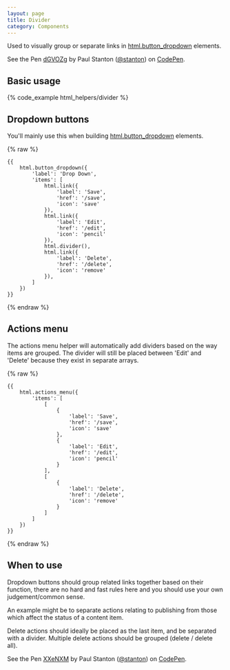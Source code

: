 ```yaml
---
layout: page
title: Divider
category: Components
---
```


Used to visually group or separate links in [html.button_dropdown](button_dropdown.md) elements.

<p data-height="180" data-theme-id="24005" data-slug-hash="dGVOZg" data-default-tab="result" data-user="stanton" class='codepen'>See the Pen <a href='http://codepen.io/stanton/pen/dGVOZg/'>dGVOZg</a> by Paul Stanton (<a href='http://codepen.io/stanton'>@stanton</a>) on <a href='http://codepen.io'>CodePen</a>.</p>
<script async src="//assets.codepen.io/assets/embed/ei.js"></script>

## Basic usage

{% code_example html_helpers/divider %}

## Dropdown buttons

You'll mainly use this when building [html.button_dropdown](button_dropdown.md) elements.

{% raw %}
```twig
{{
    html.button_dropdown({
        'label': 'Drop Down',
        'items': [
            html.link({ 
                'label': 'Save', 
                'href': '/save',
                'icon': 'save'
            }),
            html.link({ 
                'label': 'Edit', 
                'href': '/edit',
                'icon': 'pencil'
            }),
            html.divider(),
            html.link({ 
                'label': 'Delete', 
                'href': '/delete',
                'icon': 'remove'
            }),
        ]
    })
}}
```
{% endraw %}

## Actions menu

The actions menu helper will automatically add dividers based on the way items are grouped. The divider will still be placed between 'Edit' and 'Delete' because they exist in separate arrays.

{% raw %}
```twig
{{
    html.actions_menu({
        'items': [
            [
                {
                    'label': 'Save',
                    'href': '/save',
                    'icon': 'save'
                },
                {
                    'label': 'Edit',
                    'href': '/edit',
                    'icon': 'pencil'
                }
            ],
            [
                {
                    'label': 'Delete',
                    'href': '/delete',
                    'icon': 'remove'
                }
            ]
        ]
    })
}}
```
{% endraw %}

## When to use

Dropdown buttons should group related links together based on their function, there are no hard and fast rules here and you should use your own judgement/common sense.

An example might be to separate actions relating to publishing from those which affect the status of a content item.

Delete actions should ideally be placed as the last item, and be separated with a divider. Multiple delete actions should be grouped (delete / delete all).

<p data-height="280" data-theme-id="24005" data-slug-hash="XXeNXM" data-default-tab="result" data-user="stanton" class='codepen'>See the Pen <a href='http://codepen.io/stanton/pen/XXeNXM/'>XXeNXM</a> by Paul Stanton (<a href='http://codepen.io/stanton'>@stanton</a>) on <a href='http://codepen.io'>CodePen</a>.</p>
<script async src="//assets.codepen.io/assets/embed/ei.js"></script>
